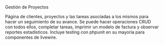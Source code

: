 Gestión de Proyectos

Página de clientes, proyectos y las tareas asociadas a los mismos para hacer un seguimiento de su avance. Se puede hacer operaciones CRUD con todos ellos, completar tareas, imprimir un modelo de factura y observar reportes estadísticos.
Incluye testing con phpunit en su mayoría para componentes de livewire.


